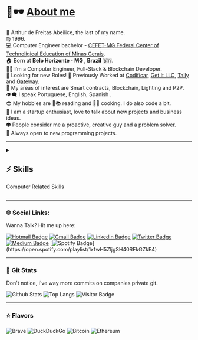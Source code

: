 # 👋🕶️ [About me](https://github.com/afa7789)

🐍 Arthur de Freitas Abeilice, the last of my name. </br>
♍ 1996.</br>
💻 Computer Engineer bachelor - [CEFET-MG Federal Center of Technoligical Education of Minas Gerais](https://www.cefetmg.br).</br>
🏠 Born at __Belo Horizonte - MG , Brazil__ 🇧🇷. <br/>
👨‍💻 I’m a Computer Engineer, Full-Stack & Blockchain Developer.<br/>
🤖 Looking for new Roles!
💸 Previously Worked at [Codificar](https://codificar.com.br), [Get It LLC](https://get.it), [Tally](https://tally.xyz) and [Gateway](https://gateway.fm).</br>
🔭 My areas of interest are Smart contracts, Blockchain, Lighting and P2P.<br/>
👁️‍🗨️ I speak Portuguese, English, Spanish .</br>
😎 My hobbies are 📖📚 reading and 🍳🔪 cooking. I do also code a bit.</br>
🎩 I am a startup enthusiast, love to talk about new projects and business ideas.</br> 
👽 People consider me a proactive, creative guy and a problem solver.</br>
🍕 Always open to new programming projects.</br>
<!--  💬 Learning Arabic. `لسَّلَامُ عَلَيْكُمْ` and ukrainian `привіт`<br/>-->
<!-- 💼 Now on board of as Blockchain Engineer.</br> -->

-----------------------------

<details>
 <summary>
 
  <h2>⚡ Skills</h2>
  
  Computer Related Skills
  
 </summary>
 <details>
 <summary>
 
 <h3> ⌨️ Programming Languages</h3>
 In order of knowledge/priority.
 
 </summary>

![Bash](https://img.shields.io/badge/-Bash-black?style=for-the-badge&logo=gnubash)
![JavaScript](https://img.shields.io/badge/-JavaScript-black?style=for-the-badge&logo=javascript)
![Golang](https://img.shields.io/badge/-Golang-black?style=for-the-badge&logo=Go)
![MarkDown](https://img.shields.io/badge/-Markdown-black?style=for-the-badge&logo=markdown)
![TypeScript](https://img.shields.io/badge/-TypeScript-black?style=for-the-badge&logo=typescript)
![PHP](https://img.shields.io/badge/-PHP-black?style=for-the-badge&logo=php)
![HTML5](https://img.shields.io/badge/-HTML5-black?style=for-the-badge&logo=html5)
![CSS3](https://img.shields.io/badge/-CSS3-black?style=for-the-badge&logo=css3)
![Python](https://img.shields.io/badge/-Python-black?style=for-the-badge&logo=Python)
![C](https://img.shields.io/badge/-C-black?style=for-the-badge&logo=c)
![Java](https://img.shields.io/badge/-Java-black?style=for-the-badge&logo=java)
![Solidity](https://img.shields.io/badge/-Solidity-black?style=for-the-badge&logo=solidity)
![C++](https://img.shields.io/badge/-C++-black?style=for-the-badge&logo=cplusplus)
![Latex](https://img.shields.io/badge/-Latex-black?style=for-the-badge&logo=Latex)
![Kotlin](https://img.shields.io/badge/-kotlin-black?style=for-the-badge&logo=kotlin)
![Swift](https://img.shields.io/badge/-Swift-black?style=for-the-badge&logo=Swift)

Languages that I have worked with on work enviroment, doesn't mean I am a master of those, listed from more to less experience(Left to right).
</details>

 <details>
 <summary>
 
 <h3> 🧠 Frameworks </h3>
 Frameworks I worked with that I know I can be of help
 
 </summary>

![VueJs](https://img.shields.io/badge/-VueJs-black?style=for-the-badge&logo=vuedotjs)
![Nodejs](https://img.shields.io/badge/-Nodejs-black?style=for-the-badge&logo=Node.js)
![Express](https://img.shields.io/badge/-Express-black?style=for-the-badge&logo=express)
![Laravel](https://img.shields.io/badge/-Laravel-black?style=for-the-badge&logo=laravel)
![Nuxt](https://img.shields.io/badge/-Nuxt-black?style=for-the-badge&logo=nuxtdotjs)
![Next](https://img.shields.io/badge/-Next-black?style=for-the-badge&logo=nextdotjs)
![React](https://img.shields.io/badge/-React-black?style=for-the-badge&logo=react&logoColor=orange)
![HardHat](https://img.shields.io/badge/-HardHat-black?style=for-the-badge&logo=ethereum&logoColor=yellow)
![React Native](https://img.shields.io/badge/-React%20Native-black?style=for-the-badge&logo=react)
![Jquery](https://img.shields.io/badge/-Jquery-black?style=for-the-badge&logo=jquery)
![Flask](https://img.shields.io/badge/-Flask-black?style=for-the-badge&logo=flask)
![WordPress](https://img.shields.io/badge/-WordPress-black?style=for-the-badge&logo=WordPress)
![Django](https://img.shields.io/badge/-Django-black?style=for-the-badge&logo=django&logoColor=orange)
</details>


 <details>
 <summary>

<h3> 🛠️ Tools </h3>
Operational Systems, Text Editor, Software, Solutions and Others...

</summary>

![Linux](https://img.shields.io/badge/-Linux-black?style=for-the-badge&logo=linux)
![Macos](https://img.shields.io/badge/-Macos-black?style=for-the-badge&logo=apple) || 
![Sublime Text](https://img.shields.io/badge/-Sublime%20Text-black?style=for-the-badge&logo=sublimetext)
![Visual Studio Code](https://img.shields.io/badge/-Visual%20Studio%20Code-black?style=for-the-badge&logo=visualstudiocode)
![Vim](https://img.shields.io/badge/-Vim-black?style=for-the-badge&logo=vim)
 ||
![Jupyter](https://img.shields.io/badge/-Jupyter-black?style=for-the-badge&logo=jupyter)
 ||
![Redis](https://img.shields.io/badge/-Redis-black?style=for-the-badge&logo=Redis)||
![PostgreSQL](https://img.shields.io/badge/-PostgreSQL-black?style=for-the-badge&logo=postgresql)
![MySQL](https://img.shields.io/badge/-MySQL-black?style=for-the-badge&logo=mysql)
![MongoDB](https://img.shields.io/badge/-MongoDB-black?style=for-the-badge&logo=mongodb)
![CouchDB](https://img.shields.io/badge/-Couchdb-black?style=for-the-badge&logo=apachecouchdb)
||
![Json](https://img.shields.io/badge/-Json-black?style=for-the-badge&logo=json)
 ||
![Docker](https://img.shields.io/badge/-Docker-black?style=for-the-badge&logo=docker)
![Kubernetes](https://img.shields.io/badge/-Kubernetes-black?style=for-the-badge&logo=kubernetes)
 ||
![Google Cloud](https://img.shields.io/badge/Google%20Cloud-black?style=for-the-badge&logo=google-cloud)
![Firebase](https://img.shields.io/badge/Firebase-black?style=for-the-badge&logo=firebase)
 ||
![Redmine](https://img.shields.io/badge/-Redmine-black?style=for-the-badge&logo=redmine)
![Trello](https://img.shields.io/badge/-Trello-black?style=for-the-badge&logo=trello)
||
![Rocket Chat](https://img.shields.io/badge/-Rocket%20Chat-black?style=for-the-badge&logo=rocketdotchat)
![Slack](https://img.shields.io/badge/-Slack-black?style=for-the-badge&logo=slack)
||
![Mautic](https://img.shields.io/badge/-Mautic-black?style=for-the-badge&logo=mautic)
 ||
![Git](https://img.shields.io/badge/-Git-black?style=for-the-badge&logo=git)
![GitHub](https://img.shields.io/badge/-GitHub-black?style=for-the-badge&logo=github)
![GitLab](https://img.shields.io/badge/-GitLab-black?style=for-the-badge&logo=gitlab)
![Bitbucket](https://img.shields.io/badge/-Bitbucket-black?style=for-the-badge&logo=bitbucket)
 ||
![Diagrams](https://img.shields.io/badge/-Diagrams(UML)-black?style=for-the-badge&logo=diagrams.net)
 ||
![Gimp](https://img.shields.io/badge/-Gimp-black?style=for-the-badge&logo=gimp)
![Adobe Photoshop](https://img.shields.io/badge/-Adobe%20Photoshop-black?style=for-the-badge&logo=adobephotoshop)
![Inkscape](https://img.shields.io/badge/-Inkscape-black?style=for-the-badge&logo=inkscape)
 ||
![OBS Studio](https://img.shields.io/badge/-OBS%20Studio-black?style=for-the-badge&logo=obsstudio)
![Audacity](https://img.shields.io/badge/-Audacity-black?style=for-the-badge&logo=audacity)
</details>

</details>

-----------------------------

### 🌐 Social Links:

Wanna Talk? Hit me up here:

[![Hotmail Badge](https://img.shields.io/badge/-arthurabeilice@hotmail.com-darkblue?style=flat-square&logo=Microsoft-Outlook&logoColor=white&link=mailto:arthurabeilice@hotmail.com)](mailto:arthurabeilice@hotmail.com)
[![Gmail Badge](https://img.shields.io/badge/-afa7789@gmail.com-c14438?style=flat-square&logo=Gmail&logoColor=white&link=mailto:afa7789@gmail.com)](mailto:afa7789@gmail.com)
[![Linkedin Badge](https://img.shields.io/badge/-arthur-blue?style=flat-square&logo=Linkedin&logoColor=white&link=https://www.linkedin.com/in/arthur-abeilice/)](https://www.linkedin.com/in/arthur-abeilice/)
[![Twitter Badge](https://img.shields.io/badge/-afa7789-black?style=flat-square&logo=x&logoColor=white&link=https://x.com/afa7789/)](https://x.com/afa7789)
[![Medium Badge](https://img.shields.io/badge/-@afa7789-black?style=flat-square&labelColor=000000&logo=Medium&link=https://medium.com/@afa7789/)](https://medium.com/@afa7789)
[![Spotify Badge](https://img.shields.io/badge/-Brazilian%20Playlist-1DB954?style=flat-square&logo=Spotify&logoColor=white&link=[mailto:arthurabeilice@hotmail.com](https://open.spotify.com/playlist/1xfwH5ZljgSH40RFkGZkE4))](https://open.spotify.com/playlist/1xfwH5ZljgSH40RFkGZkE4)
<!-- [![Youtube Badge](https://img.shields.io/badge/-koolkanna-darkred?style=flat-square&logo=youtube&logoColor=white&link=https://www.youtube.com/c/koolkanna)](https://www.youtube.com/c/koolkanna) -->

--------------------------------------

### 🧿 Git Stats

Don't notice, i've way more commits on companies private git.


![Github Stats](https://github-readme-stats.vercel.app/api?username=afa7789&count_private=true&show_icons=true)
![Top Langs](https://github-readme-stats.vercel.app/api/top-langs/?username=afa7789&exclude_repo=meow-au-cefet-games,college-python-showcase,TP_JogosDigitais,Compiladores,laravue-login-template,cefet-games-classes&layout=compact)
![Visitor Badge](https://visitor-badge.laobi.icu/badge?page_id=afa7789.afa7789)

--------------------------------------

### ⭐ Flavors

![Brave](https://img.shields.io/badge/-Brave-black?style=for-the-badge&logo=Brave)
![DuckDuckGo](https://img.shields.io/badge/-Duck%20Duck%20Go-black?style=for-the-badge&logo=duckduckgo)
![Bitcoin](https://img.shields.io/badge/-Bitcoin-black?style=for-the-badge&logo=bitcoin)
![Ethereum](https://img.shields.io/badge/-Ethereum-black?style=for-the-badge&logo=Ethereum)
